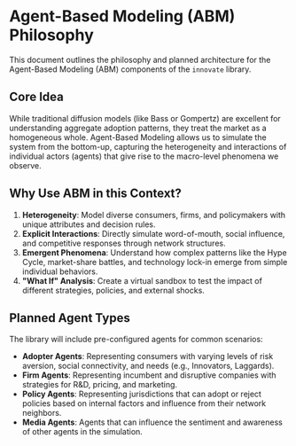 # Agent-Based Modeling (ABM) Philosophy

This document outlines the philosophy and planned architecture for the Agent-Based Modeling (ABM) components of the `innovate` library.

## Core Idea

While traditional diffusion models (like Bass or Gompertz) are excellent for understanding aggregate adoption patterns, they treat the market as a homogeneous whole. Agent-Based Modeling allows us to simulate the system from the bottom-up, capturing the heterogeneity and interactions of individual actors (agents) that give rise to the macro-level phenomena we observe.

## Why Use ABM in this Context?

1.  **Heterogeneity**: Model diverse consumers, firms, and policymakers with unique attributes and decision rules.
2.  **Explicit Interactions**: Directly simulate word-of-mouth, social influence, and competitive responses through network structures.
3.  **Emergent Phenomena**: Understand how complex patterns like the Hype Cycle, market-share battles, and technology lock-in emerge from simple individual behaviors.
4.  **"What If" Analysis**: Create a virtual sandbox to test the impact of different strategies, policies, and external shocks.

## Planned Agent Types

The library will include pre-configured agents for common scenarios:

*   **Adopter Agents**: Representing consumers with varying levels of risk aversion, social connectivity, and needs (e.g., Innovators, Laggards).
*   **Firm Agents**: Representing incumbent and disruptive companies with strategies for R&D, pricing, and marketing.
*   **Policy Agents**: Representing jurisdictions that can adopt or reject policies based on internal factors and influence from their network neighbors.
*   **Media Agents**: Agents that can influence the sentiment and awareness of other agents in the simulation.
